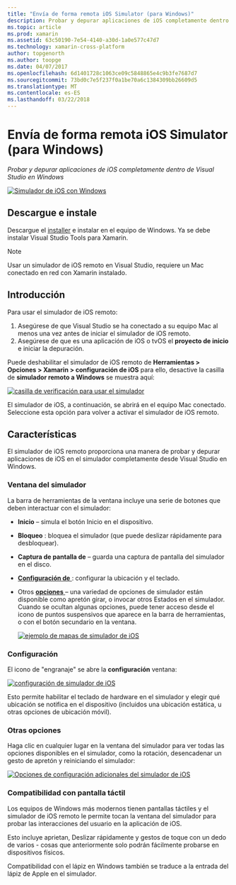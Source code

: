 ```yaml
---
title: "Envía de forma remota iOS Simulator (para Windows)"
description: Probar y depurar aplicaciones de iOS completamente dentro de Visual Studio en Windows
ms.topic: article
ms.prod: xamarin
ms.assetid: 63c50190-7e54-4140-a30d-1a0e577c47d7
ms.technology: xamarin-cross-platform
author: topgenorth
ms.author: toopge
ms.date: 04/07/2017
ms.openlocfilehash: 6d1401728c1063ce09c5848865e4c9b3fe7687d7
ms.sourcegitcommit: 73bd0c7e5f237f0a1be70a6c1384309bb26609d5
ms.translationtype: MT
ms.contentlocale: es-ES
ms.lasthandoff: 03/22/2018
---
```

# <a name="remoted-ios-simulator-for-windows"></a>Envía de forma remota iOS Simulator (para Windows)

_Probar y depurar aplicaciones de iOS completamente dentro de Visual Studio en Windows_

[![](ios-simulator-images/hero-sml.png "Simulador de iOS con Windows")](ios-simulator-images/hero.png#lightbox)

## <a name="download-and-install"></a>Descargue e instale

Descargue el [installer](https://dl.xamarin.com/xamarin-simulator/Xamarin.Simulator.Installer.msi) e instalar en el equipo de Windows. Ya se debe instalar Visual Studio Tools para Xamarin.

> [!NOTE]
> Usar un simulador de iOS remoto en Visual Studio, requiere un Mac conectado en red con Xamarin instalado.

## <a name="getting-started"></a>Introducción

Para usar el simulador de iOS remoto:

1. Asegúrese de que Visual Studio se ha conectado a su equipo Mac al menos una vez antes de iniciar el simulador de iOS remoto.
2. Asegúrese de que es una aplicación de iOS o tvOS el **proyecto de inicio** e iniciar la depuración.

Puede deshabilitar el simulador de iOS remoto de **Herramientas > Opciones > Xamarin > configuración de iOS** para ello, desactive la casilla de **simulador remoto a Windows** se muestra aquí:

[![](ios-simulator-images/options-sml.png "casilla de verificación para usar el simulador")](ios-simulator-images/options.png#lightbox)

El simulador de iOS, a continuación, se abrirá en el equipo Mac conectado. Seleccione esta opción para volver a activar el simulador de iOS remoto.

## <a name="features"></a>Características

El simulador de iOS remoto proporciona una manera de probar y depurar aplicaciones de iOS en el simulador completamente desde Visual Studio en Windows.

### <a name="simulator-window"></a>Ventana del simulador

La barra de herramientas de la ventana incluye una serie de botones que deben interactuar con el simulador:

- **Inicio** – simula el botón Inicio en el dispositivo.
- **Bloqueo** : bloquea el simulador (que puede deslizar rápidamente para desbloquear).
- **Captura de pantalla de** – guarda una captura de pantalla del simulador en el disco.
- [**Configuración de** ](#settings) : configurar la ubicación y el teclado.
- Otros [ **opciones** ](#options) – una variedad de opciones de simulador están disponible como apretón girar, o invocar otros Estados en el simulador. Cuando se ocultan algunas opciones, puede tener acceso desde el icono de puntos suspensivos que aparece en la barra de herramientas, o con el botón secundario en la ventana.

    [![](ios-simulator-images/maps-app-sml.png "ejemplo de mapas de simulador de iOS")](ios-simulator-images/maps-app.png#lightbox)


### <a name="settings"></a>Configuración

El icono de "engranaje" se abre la **configuración** ventana:

[![](ios-simulator-images/settings-sml.png "configuración de simulador de iOS")](ios-simulator-images/settings.png#lightbox)

Esto permite habilitar el teclado de hardware en el simulador y elegir qué ubicación se notifica en el dispositivo (incluidos una ubicación estática, u otras opciones de ubicación móvil).



### <a name="other-options"></a>Otras opciones

Haga clic en cualquier lugar en la ventana del simulador para ver todas las opciones disponibles en el simulador, como la rotación, desencadenar un gesto de apretón y reiniciando el simulador:

[![](ios-simulator-images/more-sml.png "Opciones de configuración adicionales del simulador de iOS")](ios-simulator-images/more.png#lightbox)

### <a name="touchscreen-support"></a>Compatibilidad con pantalla táctil

Los equipos de Windows más modernos tienen pantallas táctiles y el simulador de iOS remoto le permite tocan la ventana del simulador para probar las interacciones del usuario en la aplicación de iOS.

Esto incluye aprietan, Deslizar rápidamente y gestos de toque con un dedo de varios - cosas que anteriormente solo podrán fácilmente probarse en dispositivos físicos.

Compatibilidad con el lápiz en Windows también se traduce a la entrada del lápiz de Apple en el simulador.

<!--
<a name="knownissues" />

# Known Issues

 - Apple Watch devices may show in the Visual Studio device list, but are not yet supported.
 - Launching in **Release** mode may also start Apple’s simulator on the networked Mac.
 - Closing the remote iOS Simulator on Windows will not immediately stop debugging in Visual Studio. Stop debugging manually from the menu or the red button.
 - Opening too many different simulators simultaneously will produce unexpected results.
 - Exception of type `Foundation.NSErrorException` may be thrown while launching Simulators. Workaround is to kill csproxy (server process) on the Mac host and re-deploy to the simulator.
 - Performance may be slower when using Xcode 8
-->
